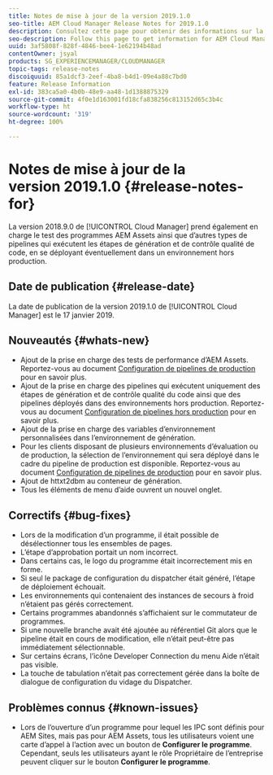 ```yaml
---
title: Notes de mise à jour de la version 2019.1.0
seo-title: AEM Cloud Manager Release Notes for 2019.1.0
description: Consultez cette page pour obtenir des informations sur la version 2019.1.0 de Cloud Manager.
seo-description: Follow this page to get information for AEM Cloud Manager Release 2019.1.0.
uuid: 3af5808f-828f-4846-bee4-1e62194b48ad
contentOwner: jsyal
products: SG_EXPERIENCEMANAGER/CLOUDMANAGER
topic-tags: release-notes
discoiquuid: 85a1dcf3-2eef-4ba8-b4d1-09e4a88c7bd0
feature: Release Information
exl-id: 383ca5a0-4b0b-48e9-aa48-1d1388875329
source-git-commit: 4f0e1d163001fd18cfa838256c813152d65c3b4c
workflow-type: ht
source-wordcount: '319'
ht-degree: 100%

---
```


# Notes de mise à jour de la version 2019.1.0 {#release-notes-for}

La version 2018.9.0 de [!UICONTROL Cloud Manager] prend également en charge le test des programmes AEM Assets ainsi que d’autres types de pipelines qui exécutent les étapes de génération et de contrôle qualité de code, en se déployant éventuellement dans un environnement hors production.

## Date de publication {#release-date}

La date de publication de la version 2019.1.0 de [!UICONTROL Cloud Manager] est le 17 janvier 2019.

## Nouveautés {#whats-new}

* Ajout de la prise en charge des tests de performance d’AEM Assets. Reportez-vous au document [Configuration de pipelines de production](configuring-production-pipelines.md) pour en savoir plus.
* Ajout de la prise en charge des pipelines qui exécutent uniquement des étapes de génération et de contrôle qualité du code ainsi que des pipelines déployés dans des environnements hors production. Reportez-vous au document [Configuration de pipelines hors production](configuring-non-production-pipelines.md) pour en savoir plus.
* Ajout de la prise en charge des variables d’environnement personnalisées dans l’environnement de génération.
* Pour les clients disposant de plusieurs environnements d’évaluation ou de production, la sélection de l’environnement qui sera déployé dans le cadre du pipeline de production est disponible. Reportez-vous au document [Configuration de pipelines de production](configuring-production-pipelines.md) pour en savoir plus.
* Ajout de httxt2dbm au conteneur de génération.
* Tous les éléments de menu d’aide ouvrent un nouvel onglet.

## Correctifs {#bug-fixes}

* Lors de la modification d’un programme, il était possible de désélectionner tous les ensembles de pages.
* L’étape d’approbation portait un nom incorrect.
* Dans certains cas, le logo du programme était incorrectement mis en forme.
* Si seul le package de configuration du dispatcher était généré, l’étape de déploiement échouait.
* Les environnements qui contenaient des instances de secours à froid n’étaient pas gérés correctement.
* Certains programmes abandonnés s’affichaient sur le commutateur de programmes.
* Si une nouvelle branche avait été ajoutée au référentiel Git alors que le pipeline était en cours de modification, elle n’était peut-être pas immédiatement sélectionnable.
* Sur certains écrans, l’icône Developer Connection du menu Aide n’était pas visible.
* La touche de tabulation n’était pas correctement gérée dans la boîte de dialogue de configuration du vidage du Dispatcher.

## Problèmes connus {#known-issues}

* Lors de l’ouverture d’un programme pour lequel les IPC sont définis pour AEM Sites, mais pas pour AEM Assets, tous les utilisateurs voient une carte d’appel à l’action avec un bouton de **Configurer le programme**. Cependant, seuls les utilisateurs ayant le rôle Propriétaire de l’entreprise peuvent cliquer sur le bouton **Configurer le programme**.
